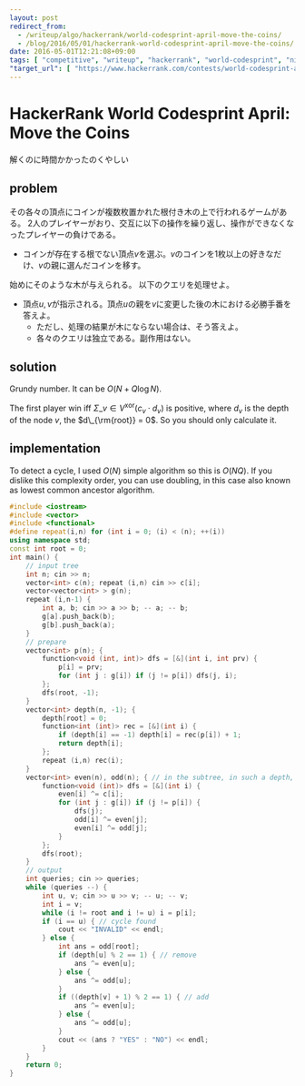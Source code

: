 ```yaml
---
layout: post
redirect_from:
  - /writeup/algo/hackerrank/world-codesprint-april-move-the-coins/
  - /blog/2016/05/01/hackerrank-world-codesprint-april-move-the-coins/
date: 2016-05-01T12:21:08+09:00
tags: [ "competitive", "writeup", "hackerrank", "world-codesprint", "nim", "grundy-number", "game", "tree" ]
"target_url": [ "https://www.hackerrank.com/contests/world-codesprint-april/challenges/move-the-coins" ]
---
```


# HackerRank World Codesprint April: Move the Coins

解くのに時間かかったのくやしい

## problem

その各々の頂点にコインが複数枚置かれた根付き木の上で行われるゲームがある。
$2$人のプレイヤーがおり、交互に以下の操作を繰り返し、操作ができなくなったプレイヤーの負けである。

-   コインが存在する根でない頂点$v$を選ぶ。$v$のコインを$1$枚以上の好きなだけ、$v$の親に選んだコインを移す。

始めにそのような木が与えられる。
以下のクエリを処理せよ。

-   頂点$u, v$が指示される。頂点$u$の親を$v$に変更した後の木における必勝手番を答えよ。
    -   ただし、処理の結果が木にならない場合は、そう答えよ。
    -   各々のクエリは独立である。副作用はない。

## solution

Grundy number. It can be $O(N + Q \log N)$.

The first player win iff $\Sigma\_{v \in V}^{\text{xor}} (c_v \cdot d_v)$ is positive, where $d_v$ is the depth of the node $v$, the $d\_{\rm{root}} = 0$.
So you should only calculate it.

## implementation

To detect a cycle, I used $O(N)$ simple algorithm so this is $O(NQ)$.
If you dislike this complexity order, you can use doubling, in this case also known as lowest common ancestor algorithm.

``` c++
#include <iostream>
#include <vector>
#include <functional>
#define repeat(i,n) for (int i = 0; (i) < (n); ++(i))
using namespace std;
const int root = 0;
int main() {
    // input tree
    int n; cin >> n;
    vector<int> c(n); repeat (i,n) cin >> c[i];
    vector<vector<int> > g(n);
    repeat (i,n-1) {
        int a, b; cin >> a >> b; -- a; -- b;
        g[a].push_back(b);
        g[b].push_back(a);
    }
    // prepare
    vector<int> p(n); {
        function<void (int, int)> dfs = [&](int i, int prv) {
            p[i] = prv;
            for (int j : g[i]) if (j != p[i]) dfs(j, i);
        };
        dfs(root, -1);
    }
    vector<int> depth(n, -1); {
        depth[root] = 0;
        function<int (int)> rec = [&](int i) {
            if (depth[i] == -1) depth[i] = rec(p[i]) + 1;
            return depth[i];
        };
        repeat (i,n) rec(i);
    }
    vector<int> even(n), odd(n); { // in the subtree, in such a depth, does an effective coin exist
        function<void (int)> dfs = [&](int i) {
            even[i] ^= c[i];
            for (int j : g[i]) if (j != p[i]) {
                dfs(j);
                odd[i] ^= even[j];
                even[i] ^= odd[j];
            }
        };
        dfs(root);
    }
    // output
    int queries; cin >> queries;
    while (queries --) {
        int u, v; cin >> u >> v; -- u; -- v;
        int i = v;
        while (i != root and i != u) i = p[i];
        if (i == u) { // cycle found
            cout << "INVALID" << endl;
        } else {
            int ans = odd[root];
            if (depth[u] % 2 == 1) { // remove
                ans ^= even[u];
            } else {
                ans ^= odd[u];
            }
            if ((depth[v] + 1) % 2 == 1) { // add
                ans ^= even[u];
            } else {
                ans ^= odd[u];
            }
            cout << (ans ? "YES" : "NO") << endl;
        }
    }
    return 0;
}
```
